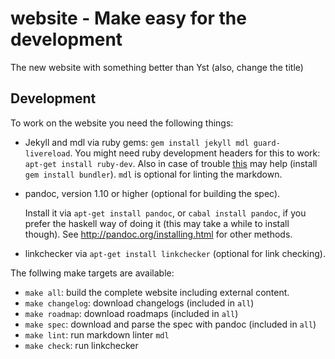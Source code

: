 # website - Make easy for the development

The new website with something better than Yst (also, change the title)

## Development

To work on the website you need the following things:

- Jekyll and mdl via ruby gems: `gem install jekyll mdl guard-livereload`. You
  might need ruby development headers for this to work:
  `apt-get install ruby-dev`. Also in case of trouble
  [this](https://github.com/jekyll/jekyll/issues/5165#issuecomment-236341627)
  may help (install `gem install bundler`). `mdl` is optional for linting the
  markdown.
- pandoc, version 1.10 or higher (optional for building the spec).

  Install it via `apt-get install pandoc`, or `cabal install pandoc`, if you
  prefer the haskell way of doing it (this may take a while to install though).
  See <http://pandoc.org/installing.html> for other methods.

- linkchecker via `apt-get install linkchecker` (optional for link checking).

The follwing make targets are available:

- `make all`: build the complete website including external content.
- `make changelog`: download changelogs (included in `all`)
- `make roadmap`: download roadmaps (included in `all`)
- `make spec`: download and parse the spec with pandoc (included in `all`)
- `make lint`: run markdown linter `mdl`
- `make check`: run linkchecker
